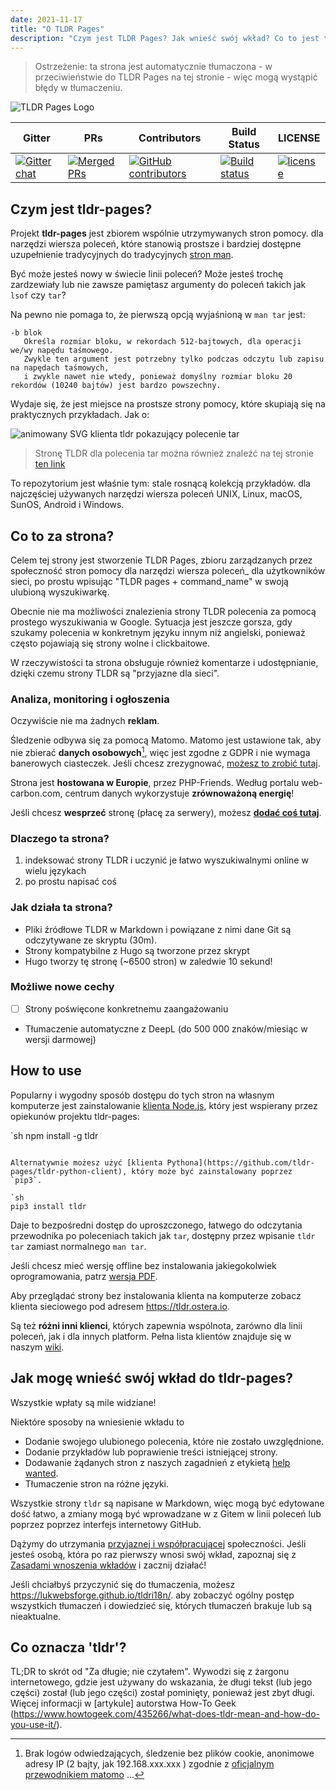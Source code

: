 ```yaml
---
date: 2021-11-17
title: "O TLDR Pages"
description: "Czym jest TLDR Pages? Jak wnieść swój wkład? Co to jest ta strona?"
---
```


> Ostrzeżenie: ta strona jest automatycznie tłumaczona - w przeciwieństwie do TLDR Pages na tej stronie - więc mogą wystąpić błędy w tłumaczeniu.

![TLDR Pages Logo](/tldr-logo.png)

|Gitter|PRs|Contributors|Build Status|LICENSE|
|---|---|---|---|---|
[![Gitter chat][gitter-image]][gitter-url]|[![Merged PRs][prs-merged-image]][prs-merged-url]|[![GitHub contributors][contributors-image]][contributors-url]|[![Build status][github-actions-image]][github-actions-url]|[![license][license-image]][license-url]

[github-actions-url]: https://github.com/tldr-pages/tldr/actions
[github-actions-image]: https://img.shields.io/github/workflow/status/tldr-pages/tldr/CI.svg
[gitter-url]: https://gitter.im/tldr-pages/tldr
[gitter-image]: https://img.shields.io/badge/chat-on_gitter-deeppink
[prs-merged-url]: https://github.com/tldr-pages/tldr/pulls?q=is:pr+is:merged
[prs-merged-image]: https://img.shields.io/github/issues-pr-closed-raw/tldr-pages/tldr.svg?label=merged+PRs&color=green
[contributors-url]: https://github.com/tldr-pages/tldr/graphs/contributors
[contributors-image]: https://img.shields.io/github/contributors-anon/tldr-pages/tldr.svg
[license-url]: https://github.com/tldr-pages/tldr/blob/main/LICENSE.md
[license-image]: https://img.shields.io/badge/license-CC_BY_4.0-blue.svg
</div>

## Czym jest tldr-pages?

Projekt **tldr-pages** jest zbiorem wspólnie utrzymywanych stron pomocy.
dla narzędzi wiersza poleceń, które stanowią prostsze i bardziej dostępne uzupełnienie tradycyjnych
do tradycyjnych [stron man](https://en.wikipedia.org/wiki/Man_page).

Być może jesteś nowy w świecie linii poleceń? Może jesteś trochę zardzewiały lub nie zawsze pamiętasz argumenty do poleceń takich jak `lsof` czy `tar`?

Na pewno nie pomaga to, że pierwszą opcją wyjaśnioną w `man tar` jest:

```
-b blok
   Określa rozmiar bloku, w rekordach 512-bajtowych, dla operacji we/wy napędu taśmowego.
   Zwykle ten argument jest potrzebny tylko podczas odczytu lub zapisu na napędach taśmowych,
   i zwykle nawet nie wtedy, ponieważ domyślny rozmiar bloku 20 rekordów (10240 bajtów) jest bardzo powszechny.
```

Wydaje się, że jest miejsce na prostsze strony pomocy, które skupiają się na praktycznych przykładach.
Jak o:

![animowany SVG klienta tldr pokazujący polecenie tar](/tldr-tar.svg)

> Stronę TLDR dla polecenia tar można również znaleźć na tej stronie [ten link](https://tldr.bortox.it/content/common/tar)

To repozytorium jest właśnie tym: stale rosnącą kolekcją przykładów.
dla najczęściej używanych narzędzi wiersza poleceń UNIX, Linux, macOS, SunOS, Android i Windows.

## Co to za strona?

Celem tej strony jest stworzenie TLDR Pages, zbioru zarządzanych przez społeczność stron pomocy
dla narzędzi wiersza poleceń_ dla użytkowników sieci, po prostu wpisując "TLDR pages + command_name" w swoją ulubioną wyszukiwarkę.

Obecnie nie ma możliwości znalezienia strony TLDR polecenia za pomocą prostego wyszukiwania w Google. Sytuacja jest jeszcze gorsza, gdy szukamy polecenia w konkretnym języku innym niż angielski, ponieważ często pojawiają się strony wolne i clickbaitowe.

W rzeczywistości ta strona obsługuje również komentarze i udostępnianie, dzięki czemu strony TLDR są "przyjazne dla sieci". 

### Analiza, monitoring i ogłoszenia

Oczywiście nie ma żadnych **reklam**. 

Śledzenie odbywa się za pomocą Matomo. Matomo jest ustawione tak, aby nie zbierać **danych osobowych**[^1], więc jest zgodne z GDPR i nie wymaga banerowych ciasteczek. Jeśli chcesz zrezygnować, [możesz to zrobić tutaj](https://stats.bortox.it/index.php?module=CoreAdminHome&action=optOut&language=it).

Strona jest **hostowana w Europie**, przez PHP-Friends. Według portalu web-carbon.com, centrum danych wykorzystuje **zrównoważoną energię**!

Jeśli chcesz **wesprzeć** stronę (płacę za serwery), możesz [**dodać coś tutaj**](https://bortox.it/contribuisci-cs-en).

### Dlaczego ta strona?

1. indeksować strony TLDR i uczynić je łatwo wyszukiwalnymi online w wielu językach
2. po prostu napisać coś

### Jak działa ta strona?

* Pliki źródłowe TLDR w Markdown i powiązane z nimi dane Git są odczytywane ze skryptu (30m).
* Strony kompatybilne z Hugo są tworzone przez skrypt
* Hugo tworzy tę stronę (~6500 stron) w zaledwie 10 sekund!

### Możliwe nowe cechy

- [ ] Strony poświęcone konkretnemu zaangażowaniu
- Tłumaczenie automatyczne z DeepL (do 500 000 znaków/miesiąc w wersji darmowej)


## How to use

Popularny i wygodny sposób dostępu do tych stron na własnym komputerze
jest zainstalowanie [klienta Node.js](https://github.com/tldr-pages/tldr-node-client),
który jest wspierany przez opiekunów projektu tldr-pages:

`sh
npm install -g tldr
```

Alternatywnie możesz użyć [klienta Pythona](https://github.com/tldr-pages/tldr-python-client), który może być zainstalowany poprzez `pip3`.

`sh
pip3 install tldr
```

Daje to bezpośredni dostęp do uproszczonego, łatwego do odczytania przewodnika po poleceniach takich jak `tar`,
dostępny przez wpisanie `tldr tar` zamiast normalnego `man tar`.

Jeśli chcesz mieć wersję offline bez instalowania jakiegokolwiek oprogramowania,
patrz [wersja PDF](https://tldr.sh/assets/tldr-book.pdf).

Aby przeglądać strony bez instalowania klienta na komputerze
zobacz klienta sieciowego pod adresem <https://tldr.ostera.io>.

Są też **różni inni klienci**, których zapewnia wspólnota,
zarówno dla linii poleceń, jak i dla innych platform.
Pełna lista klientów znajduje się w naszym [wiki](https://github.com/tldr-pages/tldr/wiki/tldr-pages-clients).


## Jak mogę wnieść swój wkład do tldr-pages?

Wszystkie wpłaty są mile widziane!

Niektóre sposoby na wniesienie wkładu to

- Dodanie swojego ulubionego polecenia, które nie zostało uwzględnione.
- Dodanie przykładów lub poprawienie treści istniejącej strony.
- Dodawanie żądanych stron z naszych zagadnień z etykietą [help wanted](https://github.com/tldr-pages/tldr/issues?q=is%3Aopen+jest%3Aissue+label%3A%22help+wanted%22).
- Tłumaczenie stron na różne języki.

Wszystkie strony `tldr` są napisane w Markdown, więc mogą być edytowane dość łatwo, a zmiany mogą być wprowadzane w
z Gitem w linii poleceń lub poprzez
poprzez interfejs internetowy GitHub.

Dążymy do utrzymania [przyjaznej i współpracującej](https://github.com/tldr-pages/tldr/blob/main/GOVERNANCE.md) społeczności.
Jeśli jesteś osobą, która po raz pierwszy wnosi swój wkład, zapoznaj się z [Zasadami wnoszenia wkładów](https://github.com/tldr-pages/tldr/blob/main/CONTRIBUTING.md) i zacznij działać!

Jeśli chciałbyś przyczynić się do tłumaczenia, możesz <https://lukwebsforge.github.io/tldri18n/>.
aby zobaczyć ogólny postęp wszystkich tłumaczeń i dowiedzieć się, których tłumaczeń brakuje lub są nieaktualne.

## Co oznacza 'tldr'?

TL;DR to skrót od "Za długie; nie czytałem".
Wywodzi się z żargonu internetowego, gdzie jest używany do wskazania, że długi tekst (lub jego części) został
(lub jego części) został pominięty, ponieważ jest zbyt długi.
Więcej informacji w [artykule] autorstwa How-To Geek (https://www.howtogeek.com/435266/what-does-tldr-mean-and-how-do-you-use-it/).

[^1]: Brak logów odwiedzających, śledzenie bez plików cookie, anonimowe adresy IP (2 bajty, jak 192.168.xxx.xxx ) zgodnie z [oficjalnym przewodnikiem matomo](https://matomo.org/faq/new-to-piwik/how-do-i-use-matomo-analytics-without-consent-or-cookie-banner/) ... 